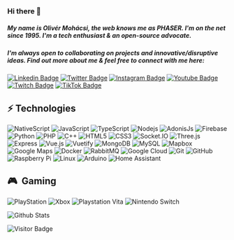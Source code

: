 ### Hi there 👋

##### My name is Olivér Mohácsi, the web knows me as PHASER. I'm on the net since 1995. I'm a tech enthusiast & an open-source advocate.
##### I'm always open to collaborating on projects and innovative/disruptive ideas. Find out more about me & feel free to connect with me here:

[![Linkedin Badge](https://img.shields.io/badge/-olivermohacsi-black?style=flat-square&logo=Linkedin&logoColor=blue&link=https://www.linkedin.com/in/olivermohacsi/)](https://www.linkedin.com/in/olivermohacsi/)
[![Twitter Badge](https://img.shields.io/badge/-oliverphaser-black?style=flat-square&logo=twitter&logoColor=blue&link=https://www.twitter.com/oliverphaser)](https://www.twitter.com/oliverphaser)
[![Instagram Badge](https://img.shields.io/badge/-oliverphaser-black?style=flat-square&logo=instagram&logoColor=red&link=https://instagram.com/oliverphaser/)](https://instagram.com/oliverphaser)
[![Youtube Badge](https://img.shields.io/badge/-oliverphaser-black?style=flat-square&logo=youtube&logoColor=darkred&link=https://www.youtube.com/c/oliverphaser)](https://www.youtube.com/c/oliverphaser)
[![Twitch Badge](https://img.shields.io/badge/-oliverphaser-black?style=flat-square&logo=twitch&logoColor=white&link=https://www.twitch.tv/oliverphaser)](https://www.twitch.tv/oliverphaser)
[![TikTok Badge](https://img.shields.io/badge/-oliverphaser-black?style=flat-square&logo=tiktok&logoColor=white&link=https://www.tiktok.com/@oliverphaser)](https://www.tiktok.com/@oliverphaser)

## ⚡ Technologies

![NativeScript](https://img.shields.io/badge/-NativeScript-black?style=flat-square&logo=nativescript)
![JavaScript](https://img.shields.io/badge/-JavaScript-black?style=flat-square&logo=javascript)
![TypeScript](https://img.shields.io/badge/-TypeScript-black?style=flat-square&logo=typescript)
![Nodejs](https://img.shields.io/badge/-Nodejs-black?style=flat-square&logo=Node.js)
![AdonisJs](https://img.shields.io/badge/-AdonisJs-black?style=flat-square&logo=adonisjs)
![Firebase](https://img.shields.io/badge/-Firebase-black?style=flat-square&logo=firebase)
![Python](https://img.shields.io/badge/-Python-black?style=flat-square&logo=Python)
![PHP](https://img.shields.io/badge/-PHP-black?style=flat-square&logo=php)
![C++](https://img.shields.io/badge/-C++-black?style=flat-square&logo=c)
![HTML5](https://img.shields.io/badge/-HTML5-black?style=flat-square&logo=html5&logoColor=white)
![CSS3](https://img.shields.io/badge/-CSS3-black?style=flat-square&logo=css3)
![Socket.IO](https://img.shields.io/badge/-Socket.IO-black?style=flat-square&logo=socket.io)
![Three.js](https://img.shields.io/badge/-Three.js-black?style=flat-square&logo=three.js)
![Express](https://img.shields.io/badge/-Express-black?style=flat-square&logo=express)
![Vue.js](https://img.shields.io/badge/-Vue.js-black?style=flat-square&logo=vue.js)
![Vuetify](https://img.shields.io/badge/-Vuetify-black?style=flat-square&logo=vuetify)
![MongoDB](https://img.shields.io/badge/-MongoDB-black?style=flat-square&logo=mongodb)
![MySQL](https://img.shields.io/badge/-MySQL-black?style=flat-square&logo=mysql)
![Mapbox](https://img.shields.io/badge/-Mapbox-black?style=flat-square&logo=mapbox)
![Google Maps](https://img.shields.io/badge/-Google%20Maps-black?style=flat-square&logo=googlemaps)
![Docker](https://img.shields.io/badge/-Docker-black?style=flat-square&logo=docker)
![RabbitMQ](https://img.shields.io/badge/-RabbitMQ-black?style=flat-square&logo=rabbitmq)
![Google Cloud](https://img.shields.io/badge/Google%20Cloud-black?style=flat-square&logo=google-cloud)
![Git](https://img.shields.io/badge/-Git-black?style=flat-square&logo=git)
![GitHub](https://img.shields.io/badge/-GitHub-black?style=flat-square&logo=github)
![Raspberry Pi](https://img.shields.io/badge/-Raspberry%20Pi-black?style=flat-square&logo=Raspberry-Pi)
![Linux](https://img.shields.io/badge/-Linux-black?style=flat-square&logo=linux)
![Arduino](https://img.shields.io/badge/-Arduino-black?style=flat-square&logo=arduino)
![Home Assistant](https://img.shields.io/badge/-Home%20Assistant-black?style=flat-square&logo=homeassistant)

## 🎮 &nbsp;Gaming

![PlayStation](https://img.shields.io/badge/-PlayStation-black?style=flat-square&logo=playstation)
![Xbox](https://img.shields.io/badge/-Xbox-black?style=flat-square&logo=xbox)
![Playstation Vita](https://img.shields.io/badge/-PlayStation%20Vita-black?style=flat-square&logo=playstationvita)
![Nintendo Switch](https://img.shields.io/badge/-Nintendo%20Switch-black?style=flat-square&logo=nintendoswitch)


![Github Stats](https://github-readme-stats.vercel.app/api?username=oliverphaser&count_private=true&show_icons=true&theme=merko&include_all_commits=true)

![Visitor Badge](https://visitor-badge.laobi.icu/badge?page_id=oliverphaser.oliverphaser)
